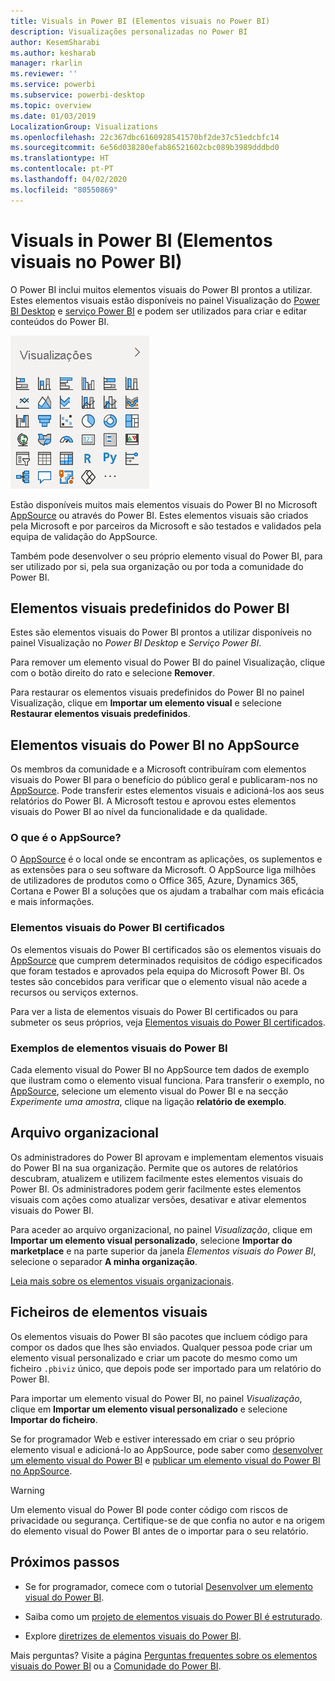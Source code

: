 ```yaml
---
title: Visuals in Power BI (Elementos visuais no Power BI)
description: Visualizações personalizadas no Power BI
author: KesemSharabi
ms.author: kesharab
manager: rkarlin
ms.reviewer: ''
ms.service: powerbi
ms.subservice: powerbi-desktop
ms.topic: overview
ms.date: 01/03/2019
LocalizationGroup: Visualizations
ms.openlocfilehash: 22c367dbc6160928541570bf2de37c51edcbfc14
ms.sourcegitcommit: 6e56d038280efab86521602cbc089b3989dddbd0
ms.translationtype: HT
ms.contentlocale: pt-PT
ms.lasthandoff: 04/02/2020
ms.locfileid: "80550869"
---
```

# <a name="visuals-in-power-bi"></a>Visuals in Power BI (Elementos visuais no Power BI)

O Power BI inclui muitos elementos visuais do Power BI prontos a utilizar. Estes elementos visuais estão disponíveis no painel Visualização do [Power BI Desktop](https://powerbi.microsoft.com/desktop/) e [serviço Power BI](https://app.powerbi.com) e podem ser utilizados para criar e editar conteúdos do Power BI.

![visualizações](media/power-bi-custom-visuals/power-bi-visualizations.png)

Estão disponíveis muitos mais elementos visuais do Power BI no Microsoft [AppSource](https://nam06.safelinks.protection.outlook.com/?url=https%3A%2F%2Fappsource.microsoft.com%2Fen-us%2Fmarketplace%2Fapps%3Fpage%3D1%26product%3Dpower-bi-visuals&data=02%7C01%7CKesem.Sharabi%40microsoft.com%7C6d9286afacb3468d4cde08d740b76694%7C72f988bf86f141af91ab2d7cd011db47%7C1%7C0%7C637049028749147718&sdata=igWm0e1vXdgGcbyvngQBrHQVAkahPnxPC1ZhUPntGI8%3D&reserved=0) ou através do Power BI. Estes elementos visuais são criados pela Microsoft e por parceiros da Microsoft e são testados e validados pela equipa de validação do AppSource.

Também pode desenvolver o seu próprio elemento visual do Power BI, para ser utilizado por si, pela sua organização ou por toda a comunidade do Power BI.

## <a name="default-power-bi-visuals"></a>Elementos visuais predefinidos do Power BI

Estes são elementos visuais do Power BI prontos a utilizar disponíveis no painel Visualização no *Power BI Desktop* e *Serviço Power BI*.

Para remover um elemento visual do Power BI do painel Visualização, clique com o botão direito do rato e selecione **Remover**.

Para restaurar os elementos visuais predefinidos do Power BI no painel Visualização, clique em **Importar um elemento visual** e selecione **Restaurar elementos visuais predefinidos**. 

## <a name="appsource-power-bi-visuals"></a>Elementos visuais do Power BI no AppSource

Os membros da comunidade e a Microsoft contribuíram com elementos visuais do Power BI para o benefício do público geral e publicaram-nos no [AppSource](https://appsource.microsoft.com/marketplace/apps?product=power-bi-visuals). Pode transferir estes elementos visuais e adicioná-los aos seus relatórios do Power BI. A Microsoft testou e aprovou estes elementos visuais do Power BI ao nível da funcionalidade e da qualidade.

### <a name="what-is-appsource"></a>O que é o AppSource?

O [AppSource](https://appsource.microsoft.com/marketplace/apps?product=power-bi-visuals) é o local onde se encontram as aplicações, os suplementos e as extensões para o seu software da Microsoft. O AppSource liga milhões de utilizadores de produtos como o Office 365, Azure, Dynamics 365, Cortana e Power BI a soluções que os ajudam a trabalhar com mais eficácia e mais informações.

### <a name="certified-power-bi-visuals"></a>Elementos visuais do Power BI certificados

Os elementos visuais do Power BI certificados são os elementos visuais do [AppSource](https://nam06.safelinks.protection.outlook.com/?url=https%3A%2F%2Fappsource.microsoft.com%2Fen-us%2Fmarketplace%2Fapps%3Fpage%3D1%26product%3Dpower-bi-visuals&data=02%7C01%7CKesem.Sharabi%40microsoft.com%7C6d9286afacb3468d4cde08d740b76694%7C72f988bf86f141af91ab2d7cd011db47%7C1%7C0%7C637049028749147718&sdata=igWm0e1vXdgGcbyvngQBrHQVAkahPnxPC1ZhUPntGI8%3D&reserved=0) que cumprem determinados requisitos de código especificados que foram testados e aprovados pela equipa do Microsoft Power BI. Os testes são concebidos para verificar que o elemento visual não acede a recursos ou serviços externos.

Para ver a lista de elementos visuais do Power BI certificados ou para submeter os seus próprios, veja [Elementos visuais do Power BI certificados](power-bi-custom-visuals-certified.md).

### <a name="samples-for-power-bi-visuals"></a>Exemplos de elementos visuais do Power BI

Cada elemento visual do Power BI no AppSource tem dados de exemplo que ilustram como o elemento visual funciona. Para transferir o exemplo, no [AppSource](https://nam06.safelinks.protection.outlook.com/?url=https%3A%2F%2Fappsource.microsoft.com%2Fen-us%2Fmarketplace%2Fapps%3Fpage%3D1%26product%3Dpower-bi-visuals&data=02%7C01%7CKesem.Sharabi%40microsoft.com%7C6d9286afacb3468d4cde08d740b76694%7C72f988bf86f141af91ab2d7cd011db47%7C1%7C0%7C637049028749147718&sdata=igWm0e1vXdgGcbyvngQBrHQVAkahPnxPC1ZhUPntGI8%3D&reserved=0), selecione um elemento visual do Power BI e na secção *Experimente uma amostra*, clique na ligação **relatório de exemplo**.

## <a name="organizational-store"></a>Arquivo organizacional

Os administradores do Power BI aprovam e implementam elementos visuais do Power BI na sua organização. Permite que os autores de relatórios descubram, atualizem e utilizem facilmente estes elementos visuais do Power BI. Os administradores podem gerir facilmente estes elementos visuais com ações como atualizar versões, desativar e ativar elementos visuais do Power BI.

Para aceder ao arquivo organizacional, no painel *Visualização*, clique em **Importar um elemento visual personalizado**, selecione **Importar do marketplace** e na parte superior da janela *Elementos visuais do Power BI*, selecione o separador **A minha organização**.

[Leia mais sobre os elementos visuais organizacionais](power-bi-custom-visuals-organization.md).

## <a name="visual-files"></a>Ficheiros de elementos visuais

Os elementos visuais do Power BI são pacotes que incluem código para compor os dados que lhes são enviados. Qualquer pessoa pode criar um elemento visual personalizado e criar um pacote do mesmo como um ficheiro `.pbiviz` único, que depois pode ser importado para um relatório do Power BI.

Para importar um elemento visual do Power BI, no painel *Visualização*, clique em **Importar um elemento visual personalizado** e selecione **Importar do ficheiro**.

Se for programador Web e estiver interessado em criar o seu próprio elemento visual e adicioná-lo ao AppSource, pode saber como [desenvolver um elemento visual do Power BI](custom-visual-develop-tutorial.md) e [publicar um elemento visual do Power BI no AppSource](office-store.md).

> [!WARNING]
> Um elemento visual do Power BI pode conter código com riscos de privacidade ou segurança. Certifique-se de que confia no autor e na origem do elemento visual do Power BI antes de o importar para o seu relatório.

## <a name="next-steps"></a>Próximos passos

* Se for programador, comece com o tutorial [Desenvolver um elemento visual do Power BI](custom-visual-develop-tutorial.md).

* Saiba como um [projeto de elementos visuais do Power BI é estruturado](visual-project-structure.md).

* Explore [diretrizes de elementos visuais do Power BI](guidelines-powerbi-visuals.md).

Mais perguntas? Visite a página [Perguntas frequentes sobre os elementos visuais do Power BI](power-bi-custom-visuals-faq.md) ou a [Comunidade do Power BI](https://community.powerbi.com/).